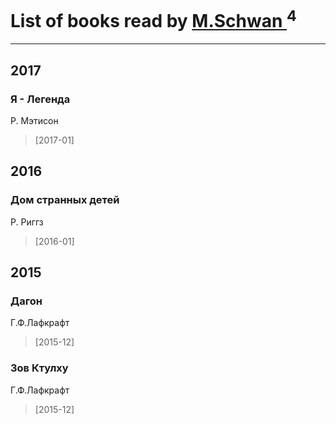 # List of books read by [M.Schwan ](https://plus.google.com/101892939810731181399)<sup>4</sup>
---

## 2017

### Я - Легенда
Р. Мэтисон
> [2017-01] 



## 2016

### Дом странных детей
Р. Риггз
> [2016-01] 



## 2015

### Дагон
Г.Ф.Лафкрафт
> [2015-12] 


### Зов Ктулху
Г.Ф.Лафкрафт
> [2015-12] 



